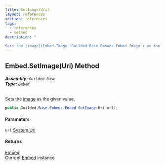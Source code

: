 ```yaml
---
title: SetImage(Uri)
layout: references
section: references
tags:
  - references
  - method
description: "

Sets the [image](Embed.Image 'Guilded.Base.Embeds.Embed.Image') as the given value."
---
```


## Embed.SetImage(Uri) Method
###### **Assembly:** `Guilded.Base`<br/>**Type:** [`Embed`](Embed 'Guilded.Base.Embeds.Embed')

Sets the [image](Embed.Image 'Guilded.Base.Embeds.Embed.Image') as the given value.

```csharp
public Guilded.Base.Embeds.Embed SetImage(Uri url);
```
#### Parameters

<a name='Guilded.Base.Embeds.Embed.SetImage(Uri).url'></a>

`url` [System.Uri](https://docs.microsoft.com/en-us/dotnet/api/System.Uri 'System.Uri')

#### Returns
[Embed](Embed 'Guilded.Base.Embeds.Embed')  
Current [Embed](Embed 'Guilded.Base.Embeds.Embed') instance